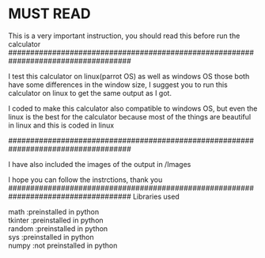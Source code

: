 <h1>MUST READ</h1>
This is a very important instruction, you should read this before run the calculator
####################################################################################


I test this calculator on linux(parrot OS) as well as windows OS those both have
some differences in the window size, I suggest you to run this calculator on
linux to get the same output as I got.

I coded to make this calculator also compatible to windows OS, but even the linux
is the best for the calculator because most of the things are beautiful in linux 
and this is coded in linux

####################################################################################

I have also included the images of the output in /Images

I hope you can follow the instrctions, thank you
####################################################################################
Libraries used

math    :preinstalled in python<br>
tkinter :preinstalled in python<br>
random  :preinstalled in python<br>
sys     :preinstalled in python<br>
numpy   :not preinstalled in python
